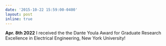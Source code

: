 ```yaml
---
date: '2015-10-22 15:59:00-0400'
layout: post
inline: true
---
```


**Apr. 8th 2022** I received the the Dante Youla Award for Graduate Research
Excellence in Electrical Engineering, New York University!

 
